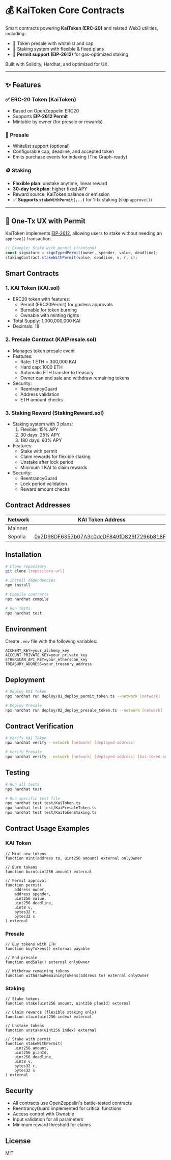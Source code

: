 # 💰 KaiToken Core Contracts

Smart contracts powering **KaiToken (ERC-20)** and related Web3 utilities, including:

- 🔹 Token presale with whitelist and cap
- 🔹 Staking system with flexible & fixed plans
- 🔹 **Permit support (EIP-2612)** for gas-optimized staking

Built with Solidity, Hardhat, and optimized for UX.

---

## ✨ Features

### ✅ ERC-20 Token (KaiToken)
- Based on OpenZeppelin ERC20
- Supports **EIP-2612 Permit**
- Mintable by owner (for presale or rewards)

### 🚀 Presale
- Whitelist support (optional)
- Configurable cap, deadline, and accepted token
- Emits purchase events for indexing (The Graph-ready)

### 🪙 Staking
- **Flexible plan**: unstake anytime, linear reward
- **30-day lock plan**: higher fixed APY
- Reward source: KaiToken balance or emission
- ✅ **Supports `stakeWithPermit(...)`** for 1-tx staking (skip `approve()`)

---

## 🚀 One-Tx UX with Permit

KaiToken implements [EIP-2612](https://eips.ethereum.org/EIPS/eip-2612), allowing users to stake without needing an `approve()` transaction.

```ts
// Example: Stake with permit (frontend)
const signature = signTypedPermit(owner, spender, value, deadline);
stakingContract.stakeWithPermit(value, deadline, v, r, s);
```

## Smart Contracts

### 1. KAI Token (KAI.sol)
- ERC20 token with features:
  - Permit (ERC20Permit) for gasless approvals
  - Burnable for token burning
  - Ownable with minting rights
- Total Supply: 1,000,000,000 KAI
- Decimals: 18

### 2. Presale Contract (KAIPresale.sol)
- Manages token presale event
- Features:
  - Rate: 1 ETH = 300,000 KAI
  - Hard cap: 1000 ETH
  - Automatic ETH transfer to treasury
  - Owner can end sale and withdraw remaining tokens
- Security:
  - ReentrancyGuard
  - Address validation
  - ETH amount checks

### 3. Staking Reward (StakingReward.sol)
- Staking system with 3 plans:
  1. Flexible: 15% APY
  2. 30 days: 25% APY
  3. 180 days: 60% APY
- Features:
  - Stake with permit
  - Claim rewards for flexible staking
  - Unstake after lock period
  - Minimum 1 KAI to claim rewards
- Security:
  - ReentrancyGuard
  - Lock period validation
  - Reward amount checks

## Contract Addresses

| Network   | KAI Token Address                                   | PresaleToken Address                              | Staking Reward Address                             |
|-----------|-----------------------------------------------------|---------------------------------------------------|----------------------------------------------------|
| Mainnet   |                                                     |                                                   |                                                    |
| Sepolia   | [0x7D98DF6357b07A3c0deDF849fD829f7296b818F5](https://sepolia.etherscan.io/address/0x7D98DF6357b07A3c0deDF849fD829f7296b818F5)          | [0x641A10285b1110001D6475D19395Adcfa64E5260](https://sepolia.etherscan.io/address/0x641A10285b1110001D6475D19395Adcfa64E5260)        | [0x3cfECcF7379fdb424BB42D258fa10e63F1b0CC59](https://sepolia.etherscan.io/address/0x3cfECcF7379fdb424BB42D258fa10e63F1b0CC59)         |

## Installation

```bash
# Clone repository
git clone [repository-url]

# Install dependencies
npm install

# Compile contracts
npx hardhat compile

# Run tests
npx hardhat test
```

## Environment

Create `.env` file with the following variables:
```
AICHEMY_KEY=your_alchemy_key
ACCOUNT_PRIVATE_KEY=your_private_key
ETHERSCAN_API_KEY=your_etherscan_key
TREASURY_ADDRESS=your_treasury_address
```

## Deployment

```bash
# Deploy KAI Token
npx hardhat run deploy/01_deploy_permit_token.ts --network [network]

# Deploy Presale
npx hardhat run deploy/02_deploy_presale_token.ts --network [network]
```

## Contract Verification

```bash
# Verify KAI Token
npx hardhat verify --network [network] [deployed-address]

# Verify Presale
npx hardhat verify --network [network] [deployed-address] [kai-token-address] [treasury-address]
```

## Testing

```bash
# Run all tests
npx hardhat test

# Run specific test file
npx hardhat test test/KaiToken.ts
npx hardhat test test/KaiPresaleToken.ts
npx hardhat test test/KaiTokenStaking.ts
```

## Contract Usage Examples

### KAI Token
```solidity
// Mint new tokens
function mint(address to, uint256 amount) external onlyOwner

// Burn tokens
function burn(uint256 amount) external

// Permit approval
function permit(
    address owner,
    address spender,
    uint256 value,
    uint256 deadline,
    uint8 v,
    bytes32 r,
    bytes32 s
) external
```

### Presale
```solidity
// Buy tokens with ETH
function buyTokens() external payable

// End presale
function endSale() external onlyOwner

// Withdraw remaining tokens
function withdrawRemainingTokens(address to) external onlyOwner
```

### Staking
```solidity
// Stake tokens
function stake(uint256 amount, uint256 planId) external

// Claim rewards (flexible staking only)
function claim(uint256 index) external

// Unstake tokens
function unstake(uint256 index) external

// Stake with permit
function stakeWithPermit(
    uint256 amount,
    uint256 planId,
    uint256 deadline,
    uint8 v,
    bytes32 r,
    bytes32 s
) external
```

## Security

- All contracts use OpenZeppelin's battle-tested contracts
- ReentrancyGuard implemented for critical functions
- Access control with Ownable
- Input validation for all parameters
- Minimum reward threshold for claims

## License

MIT
